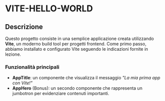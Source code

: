 # VITE-HELLO-WORLD

## Descrizione

Questo progetto consiste in una semplice applicazione creata utilizzando **Vite**, un moderno build tool per progetti frontend. Come primo passo, abbiamo installato e configurato Vite seguendo le indicazioni fornite in lezione.

### Funzionalità principali
- **AppTitle**: un componente che visualizza il messaggio _"La mia prima app con Vite!"_
- **AppHero** (Bonus): un secondo componente che rappresenta un jumbotron per evidenziare contenuti importanti.

